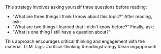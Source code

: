 This strategy involves asking yourself three questions before reading: 
- "What are three things I think I know about this topic?" 
After reading, ask:
- "What are two things I learned that I didn't know before?"
Finally, ask:
- "What is one thing I still have a question about?"

This approach encourages critical thinking and engagement with the material.
LLM Tags:  #critical-thinking #readingstrategy #learningapproach